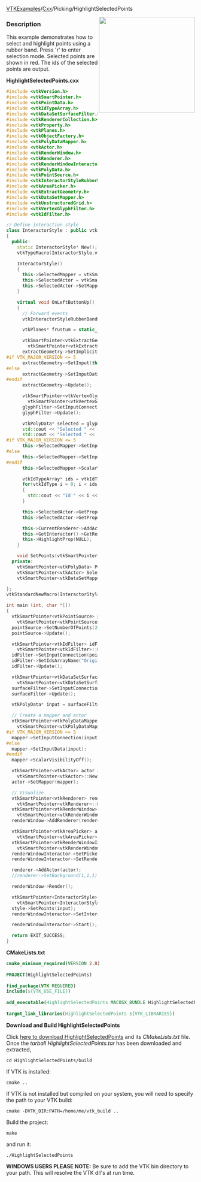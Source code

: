 [VTKExamples](Home)/[Cxx](Cxx)/Picking/HighlightSelectedPoints

<img align="right" src="https://github.com/lorensen/VTKExamples/raw/master/Testing/Baseline/Picking/TestHighlightSelectedPoints.png" width="256" />

### Description
This example demonstrates how to select and highlight points using a rubber band. Press 'r' to enter selection mode. Selected points are shown in red. The ids of the selected points are output.

**HighlightSelectedPoints.cxx**
```c++
#include <vtkVersion.h>
#include <vtkSmartPointer.h>
#include <vtkPointData.h>
#include <vtkIdTypeArray.h>
#include <vtkDataSetSurfaceFilter.h>
#include <vtkRendererCollection.h>
#include <vtkProperty.h>
#include <vtkPlanes.h>
#include <vtkObjectFactory.h>
#include <vtkPolyDataMapper.h>
#include <vtkActor.h>
#include <vtkRenderWindow.h>
#include <vtkRenderer.h>
#include <vtkRenderWindowInteractor.h>
#include <vtkPolyData.h>
#include <vtkPointSource.h>
#include <vtkInteractorStyleRubberBandPick.h>
#include <vtkAreaPicker.h>
#include <vtkExtractGeometry.h>
#include <vtkDataSetMapper.h>
#include <vtkUnstructuredGrid.h>
#include <vtkVertexGlyphFilter.h>
#include <vtkIdFilter.h>

// Define interaction style
class InteractorStyle : public vtkInteractorStyleRubberBandPick
{
  public:
    static InteractorStyle* New();
    vtkTypeMacro(InteractorStyle,vtkInteractorStyleRubberBandPick);

    InteractorStyle()
    {
      this->SelectedMapper = vtkSmartPointer<vtkDataSetMapper>::New();
      this->SelectedActor = vtkSmartPointer<vtkActor>::New();
      this->SelectedActor->SetMapper(SelectedMapper);
    }

    virtual void OnLeftButtonUp()
    {
      // Forward events
      vtkInteractorStyleRubberBandPick::OnLeftButtonUp();

      vtkPlanes* frustum = static_cast<vtkAreaPicker*>(this->GetInteractor()->GetPicker())->GetFrustum();

      vtkSmartPointer<vtkExtractGeometry> extractGeometry =
        vtkSmartPointer<vtkExtractGeometry>::New();
      extractGeometry->SetImplicitFunction(frustum);
#if VTK_MAJOR_VERSION <= 5
      extractGeometry->SetInput(this->Points);
#else
      extractGeometry->SetInputData(this->Points);
#endif
      extractGeometry->Update();

      vtkSmartPointer<vtkVertexGlyphFilter> glyphFilter =
        vtkSmartPointer<vtkVertexGlyphFilter>::New();
      glyphFilter->SetInputConnection(extractGeometry->GetOutputPort());
      glyphFilter->Update();

      vtkPolyData* selected = glyphFilter->GetOutput();
      std::cout << "Selected " << selected->GetNumberOfPoints() << " points." << std::endl;
      std::cout << "Selected " << selected->GetNumberOfCells() << " cells." << std::endl;
#if VTK_MAJOR_VERSION <= 5
      this->SelectedMapper->SetInput(selected);
#else
      this->SelectedMapper->SetInputData(selected);
#endif
      this->SelectedMapper->ScalarVisibilityOff();

      vtkIdTypeArray* ids = vtkIdTypeArray::SafeDownCast(selected->GetPointData()->GetArray("OriginalIds"));
      for(vtkIdType i = 0; i < ids->GetNumberOfTuples(); i++)
      {
        std::cout << "Id " << i << " : " << ids->GetValue(i) << std::endl;
      }

      this->SelectedActor->GetProperty()->SetColor(1.0, 0.0, 0.0); //(R,G,B)
      this->SelectedActor->GetProperty()->SetPointSize(3);

      this->CurrentRenderer->AddActor(SelectedActor);
      this->GetInteractor()->GetRenderWindow()->Render();
      this->HighlightProp(NULL);
    }

    void SetPoints(vtkSmartPointer<vtkPolyData> points) {this->Points = points;}
  private:
    vtkSmartPointer<vtkPolyData> Points;
    vtkSmartPointer<vtkActor> SelectedActor;
    vtkSmartPointer<vtkDataSetMapper> SelectedMapper;

};
vtkStandardNewMacro(InteractorStyle);

int main (int, char *[])
{
  vtkSmartPointer<vtkPointSource> pointSource =
    vtkSmartPointer<vtkPointSource>::New();
  pointSource->SetNumberOfPoints(20);
  pointSource->Update();

  vtkSmartPointer<vtkIdFilter> idFilter =
    vtkSmartPointer<vtkIdFilter>::New();
  idFilter->SetInputConnection(pointSource->GetOutputPort());
  idFilter->SetIdsArrayName("OriginalIds");
  idFilter->Update();

  vtkSmartPointer<vtkDataSetSurfaceFilter> surfaceFilter =
    vtkSmartPointer<vtkDataSetSurfaceFilter>::New();
  surfaceFilter->SetInputConnection(idFilter->GetOutputPort());
  surfaceFilter->Update();

  vtkPolyData* input = surfaceFilter->GetOutput();

  // Create a mapper and actor
  vtkSmartPointer<vtkPolyDataMapper> mapper =
    vtkSmartPointer<vtkPolyDataMapper>::New();
#if VTK_MAJOR_VERSION <= 5
  mapper->SetInputConnection(input->GetProducerPort());
#else
  mapper->SetInputData(input);
#endif
  mapper->ScalarVisibilityOff();

  vtkSmartPointer<vtkActor> actor =
    vtkSmartPointer<vtkActor>::New();
  actor->SetMapper(mapper);

  // Visualize
  vtkSmartPointer<vtkRenderer> renderer =
    vtkSmartPointer<vtkRenderer>::New();
  vtkSmartPointer<vtkRenderWindow> renderWindow =
    vtkSmartPointer<vtkRenderWindow>::New();
  renderWindow->AddRenderer(renderer);

  vtkSmartPointer<vtkAreaPicker> areaPicker =
    vtkSmartPointer<vtkAreaPicker>::New();
  vtkSmartPointer<vtkRenderWindowInteractor> renderWindowInteractor =
    vtkSmartPointer<vtkRenderWindowInteractor>::New();
  renderWindowInteractor->SetPicker(areaPicker);
  renderWindowInteractor->SetRenderWindow(renderWindow);

  renderer->AddActor(actor);
  //renderer->SetBackground(1,1,1); // Background color white

  renderWindow->Render();

  vtkSmartPointer<InteractorStyle> style =
    vtkSmartPointer<InteractorStyle>::New();
  style->SetPoints(input);
  renderWindowInteractor->SetInteractorStyle( style );

  renderWindowInteractor->Start();

  return EXIT_SUCCESS;
}
```
**CMakeLists.txt**
```cmake
cmake_minimum_required(VERSION 2.8)
 
PROJECT(HighlightSelectedPoints)
 
find_package(VTK REQUIRED)
include(${VTK_USE_FILE})
 
add_executable(HighlightSelectedPoints MACOSX_BUNDLE HighlightSelectedPoints.cxx)
 
target_link_libraries(HighlightSelectedPoints ${VTK_LIBRARIES})
```

**Download and Build HighlightSelectedPoints**

Click [here to download HighlightSelectedPoints](https://github.com/lorensen/VTKWikiExamplesTarballs/raw/master/HighlightSelectedPoints.tar) and its *CMakeLists.txt* file.
Once the *tarball HighlightSelectedPoints.tar* has been downloaded and extracted,
```
cd HighlightSelectedPoints/build 
```
If VTK is installed:
```
cmake ..
```
If VTK is not installed but compiled on your system, you will need to specify the path to your VTK build:
```
cmake -DVTK_DIR:PATH=/home/me/vtk_build ..
```
Build the project:
```
make
```
and run it:
```
./HighlightSelectedPoints
```
**WINDOWS USERS PLEASE NOTE:** Be sure to add the VTK bin directory to your path. This will resolve the VTK dll's at run time.


